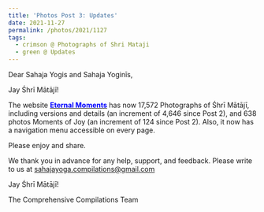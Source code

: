 ```yaml
---
title: 'Photos Post 3: Updates'
date: 2021-11-27
permalink: /photos/2021/1127
tags:
  - crimson @ Photographs of Shri Mataji
  - green @ Updates
---
```


Dear Sahaja Yogis and Sahaja Yoginīs,

Jay Śhrī Mātājī!

The website <a href="https://eternalmoments.smugmug.com/"> <font color="blue"><b>Eternal Moments</b></font></a> has now 17,572 Photographs of Śhrī Mātājī, including versions and details (an increment of 4,646 since Post 2), and 638 photos Moments of Joy (an increment of 124 since Post 2). Also, it now has a navigation menu accessible on every page. 

Please enjoy and share.

We thank you in advance for any help, support, and feedback. Please write to us at sahajayoga.compilations@gmail.com

Jay Śhrī Mātājī!

The Comprehensive Compilations Team